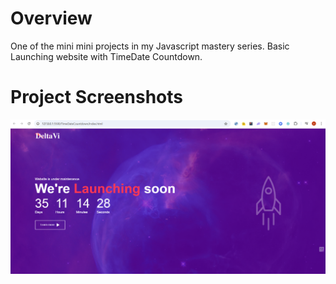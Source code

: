 # Overview

One of the mini mini projects in my Javascript mastery series. Basic Launching website with TimeDate Countdown.

# Project Screenshots

![alt text](images/site_ss.png)
